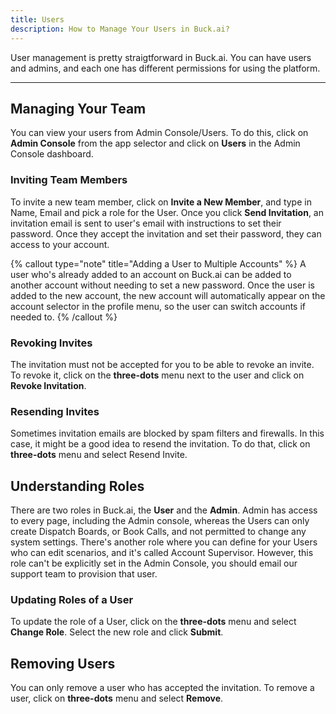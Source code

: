 ```yaml
---
title: Users
description: How to Manage Your Users in Buck.ai?
---
```


User management is pretty straigtforward in Buck.ai. You can have users and admins, and each one has different permissions for using the platform.

---

## Managing Your Team

You can view your users from Admin Console/Users. To do this, click on __Admin Console__ from the app selector and click on __Users__ in the Admin Console dashboard.

### Inviting Team Members

To invite a new team member, click on __Invite a New Member__, and type in Name, Email and pick a role for the User. Once you click __Send Invitation__, an invitation email is sent to user's email with instructions to set their password. Once they accept the invitation and set their password, they can access to your account. 

{% callout type="note" title="Adding a User to Multiple Accounts" %}
A user who's already added to an account on Buck.ai can be added to another account without needing to set a new password. Once the user is added to the new account, the new account will automatically appear on the account selector in the profile menu, so the user can switch accounts if needed to.
{% /callout %}

### Revoking Invites

The invitation must not be accepted for you to be able to revoke an invite. To revoke it, click on the __three-dots__ menu next to the user and click on __Revoke Invitation__.

### Resending Invites

Sometimes invitation emails are blocked by spam filters and firewalls. In this case, it might be a good idea to resend the invitation. To do that, click on __three-dots__ menu and select Resend Invite. 

## Understanding Roles

There are two roles in Buck.ai, the __User__ and the __Admin__. Admin has access to every page, including the Admin console, whereas the Users can only create Dispatch Boards, or Book Calls, and not permitted to change any system settings. There's another role where you can define for your Users who can edit scenarios, and it's called Account Supervisor. However, this role can't be explicitly set in the Admin Console, you should email our support team to provision that user.

### Updating Roles of a User

To update the role of a User, click on the __three-dots__ menu and select __Change Role__. Select the new role and click __Submit__.

## Removing Users

You can only remove a user who has accepted the invitation. To remove a user, click on __three-dots__ menu and select __Remove__. 
